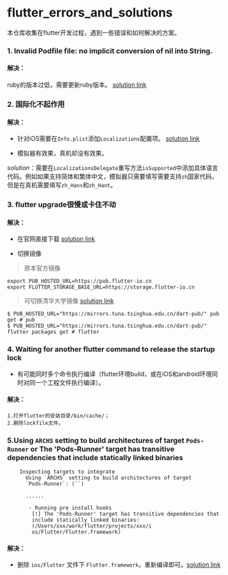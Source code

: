 # flutter_errors_and_solutions
本仓库收集在flutter开发过程，遇到一些错误和如何解决的方案。

### 1. Invalid Podfile file: no implicit conversion of nil into String.

#### 解决：

ruby的版本过低，需要更新ruby版本。 [solution link](https://www.cnblogs.com/doudouyoutang/p/10716376.html)


### 2. 国际化不起作用

#### 解决：

- 针对iOS需要在`Info.plist`添加`Localizations`配置项。 [solution link](https://flutter.cn/docs/development/accessibility-and-localization/internationalization)

- 模拟器有效果，真机却没有效果。

_solution_：需要在`LocalizationsDelegate`重写方法`isSupported`中添加具体语言代码。例如如果支持简体和繁体中文，模拟器只需要填写需要支持`zh`国家代码，但是在真机需要填写`zh_Hans`和`zh_Hant`。

### 3. flutter upgrade很慢或卡住不动

#### 解决：

- 在官网直接下载 [solution link](https://flutter.dev/docs/get-started/install)

- 切换镜像

> 原本官方镜像

```
export PUB_HOSTED_URL=https://pub.flutter-io.cn
export FLUTTER_STORAGE_BASE_URL=https://storage.flutter-io.cn
```

> 可切换清华大学镜像 
 [solution link](https://mirror.tuna.tsinghua.edu.cn/help/dart-pub/)

```
$ PUB_HOSTED_URL="https://mirrors.tuna.tsinghua.edu.cn/dart-pub/" pub get # pub
$ PUB_HOSTED_URL="https://mirrors.tuna.tsinghua.edu.cn/dart-pub/" flutter packages get # flutter
```

### 4. Waiting for another flutter command to release the startup lock

- 有可能同时多个命令执行编译（flutter环境build，或在iOS和android环境同时对同一个工程文件执行编译）。

#### 解决：

```
1.打开flutter的安装目录/bin/cache/；
2.删除lockfile文件。

```

### 5.Using `ARCHS` setting to build architectures of target `Pods-Runner` or The 'Pods-Runner' target has transitive dependencies that include statically linked binaries

```
	Inspecting targets to integrate
	  Using `ARCHS` setting to build architectures of target
	  `Pods-Runner`: (``)

	  ......

	   - Running pre install hooks
	    [!] The 'Pods-Runner' target has transitive dependencies that
	    include statically linked binaries:
	    (/Users/xxx/work/flutter/projects/xxx/i
	    os/Flutter/Flutter.framework)
```

#### 解决：

 - 删除 `ios/Flutter` 文件下 `Flutter.framework`，重新编译即可。[solution link](https://github.com/tanersener/flutter-ffmpeg/issues/8)


